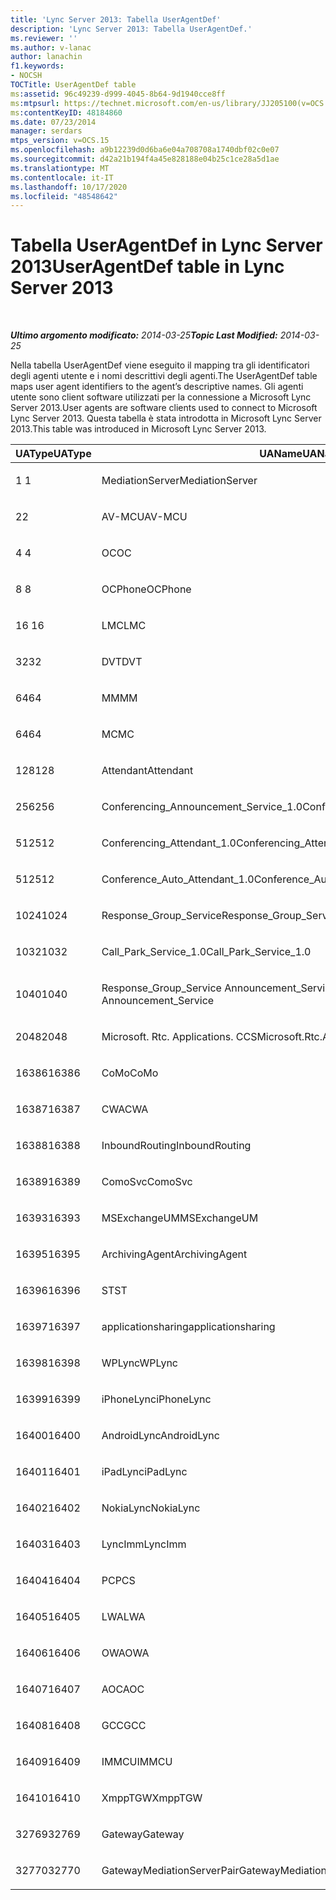 ```yaml
---
title: 'Lync Server 2013: Tabella UserAgentDef'
description: 'Lync Server 2013: Tabella UserAgentDef.'
ms.reviewer: ''
ms.author: v-lanac
author: lanachin
f1.keywords:
- NOCSH
TOCTitle: UserAgentDef table
ms:assetid: 96c49239-d999-4045-8b64-9d1940cce8ff
ms:mtpsurl: https://technet.microsoft.com/en-us/library/JJ205100(v=OCS.15)
ms:contentKeyID: 48184860
ms.date: 07/23/2014
manager: serdars
mtps_version: v=OCS.15
ms.openlocfilehash: a9b12239d0d6ba6e04a708708a1740dbf02c0e07
ms.sourcegitcommit: d42a21b194f4a45e828188e04b25c1ce28a5d1ae
ms.translationtype: MT
ms.contentlocale: it-IT
ms.lasthandoff: 10/17/2020
ms.locfileid: "48548642"
---
```

# <a name="useragentdef-table-in-lync-server-2013"></a><span data-ttu-id="898ab-103">Tabella UserAgentDef in Lync Server 2013</span><span class="sxs-lookup"><span data-stu-id="898ab-103">UserAgentDef table in Lync Server 2013</span></span>

<div data-xmlns="http://www.w3.org/1999/xhtml">

<div class="topic" data-xmlns="http://www.w3.org/1999/xhtml" data-msxsl="urn:schemas-microsoft-com:xslt" data-cs="https://msdn.microsoft.com/">

<div data-asp="https://msdn2.microsoft.com/asp">



</div>

<div id="mainSection">

<div id="mainBody">

<span> </span>

<span data-ttu-id="898ab-104">_**Ultimo argomento modificato:** 2014-03-25_</span><span class="sxs-lookup"><span data-stu-id="898ab-104">_**Topic Last Modified:** 2014-03-25_</span></span>

<span data-ttu-id="898ab-105">Nella tabella UserAgentDef viene eseguito il mapping tra gli identificatori degli agenti utente e i nomi descrittivi degli agenti.</span><span class="sxs-lookup"><span data-stu-id="898ab-105">The UserAgentDef table maps user agent identifiers to the agent’s descriptive names.</span></span> <span data-ttu-id="898ab-106">Gli agenti utente sono client software utilizzati per la connessione a Microsoft Lync Server 2013.</span><span class="sxs-lookup"><span data-stu-id="898ab-106">User agents are software clients used to connect to Microsoft Lync Server 2013.</span></span> <span data-ttu-id="898ab-107">Questa tabella è stata introdotta in Microsoft Lync Server 2013.</span><span class="sxs-lookup"><span data-stu-id="898ab-107">This table was introduced in Microsoft Lync Server 2013.</span></span>


<table>
<colgroup>
<col style="width: 33%" />
<col style="width: 33%" />
<col style="width: 33%" />
</colgroup>
<thead>
<tr class="header">
<th><span data-ttu-id="898ab-108">UAType</span><span class="sxs-lookup"><span data-stu-id="898ab-108">UAType</span></span></th>
<th><span data-ttu-id="898ab-109">UAName</span><span class="sxs-lookup"><span data-stu-id="898ab-109">UAName</span></span></th>
<th><span data-ttu-id="898ab-110">UACategory</span><span class="sxs-lookup"><span data-stu-id="898ab-110">UACategory</span></span></th>
</tr>
</thead>
<tbody>
<tr class="odd">
<td><p><span data-ttu-id="898ab-111">1 </span><span class="sxs-lookup"><span data-stu-id="898ab-111">1</span></span></p></td>
<td><p><span data-ttu-id="898ab-112">MediationServer</span><span class="sxs-lookup"><span data-stu-id="898ab-112">MediationServer</span></span></p></td>
<td><p><span data-ttu-id="898ab-113">MediationServer</span><span class="sxs-lookup"><span data-stu-id="898ab-113">MediationServer</span></span></p></td>
</tr>
<tr class="even">
<td><p><span data-ttu-id="898ab-114">2</span><span class="sxs-lookup"><span data-stu-id="898ab-114">2</span></span></p></td>
<td><p><span data-ttu-id="898ab-115">AV-MCU</span><span class="sxs-lookup"><span data-stu-id="898ab-115">AV-MCU</span></span></p></td>
<td><p><span data-ttu-id="898ab-116">AV-MCU</span><span class="sxs-lookup"><span data-stu-id="898ab-116">AV-MCU</span></span></p></td>
</tr>
<tr class="odd">
<td><p><span data-ttu-id="898ab-117">4 </span><span class="sxs-lookup"><span data-stu-id="898ab-117">4</span></span></p></td>
<td><p><span data-ttu-id="898ab-118">OC</span><span class="sxs-lookup"><span data-stu-id="898ab-118">OC</span></span></p></td>
<td><p><span data-ttu-id="898ab-119">OC</span><span class="sxs-lookup"><span data-stu-id="898ab-119">OC</span></span></p></td>
</tr>
<tr class="even">
<td><p><span data-ttu-id="898ab-120">8 </span><span class="sxs-lookup"><span data-stu-id="898ab-120">8</span></span></p></td>
<td><p><span data-ttu-id="898ab-121">OCPhone</span><span class="sxs-lookup"><span data-stu-id="898ab-121">OCPhone</span></span></p></td>
<td><p><span data-ttu-id="898ab-122">OCPhone</span><span class="sxs-lookup"><span data-stu-id="898ab-122">OCPhone</span></span></p></td>
</tr>
<tr class="odd">
<td><p><span data-ttu-id="898ab-123">16 </span><span class="sxs-lookup"><span data-stu-id="898ab-123">16</span></span></p></td>
<td><p><span data-ttu-id="898ab-124">LMC</span><span class="sxs-lookup"><span data-stu-id="898ab-124">LMC</span></span></p></td>
<td><p><span data-ttu-id="898ab-125">LMC</span><span class="sxs-lookup"><span data-stu-id="898ab-125">LMC</span></span></p></td>
</tr>
<tr class="even">
<td><p><span data-ttu-id="898ab-126">32</span><span class="sxs-lookup"><span data-stu-id="898ab-126">32</span></span></p></td>
<td><p><span data-ttu-id="898ab-127">DVT</span><span class="sxs-lookup"><span data-stu-id="898ab-127">DVT</span></span></p></td>
<td><p><span data-ttu-id="898ab-128">DVT</span><span class="sxs-lookup"><span data-stu-id="898ab-128">DVT</span></span></p></td>
</tr>
<tr class="odd">
<td><p><span data-ttu-id="898ab-129">64</span><span class="sxs-lookup"><span data-stu-id="898ab-129">64</span></span></p></td>
<td><p><span data-ttu-id="898ab-130">MM</span><span class="sxs-lookup"><span data-stu-id="898ab-130">MM</span></span></p></td>
<td><p><span data-ttu-id="898ab-131">MM</span><span class="sxs-lookup"><span data-stu-id="898ab-131">MM</span></span></p></td>
</tr>
<tr class="even">
<td><p><span data-ttu-id="898ab-132">64</span><span class="sxs-lookup"><span data-stu-id="898ab-132">64</span></span></p></td>
<td><p><span data-ttu-id="898ab-133">MC</span><span class="sxs-lookup"><span data-stu-id="898ab-133">MC</span></span></p></td>
<td><p><span data-ttu-id="898ab-134">MM</span><span class="sxs-lookup"><span data-stu-id="898ab-134">MM</span></span></p></td>
</tr>
<tr class="odd">
<td><p><span data-ttu-id="898ab-135">128</span><span class="sxs-lookup"><span data-stu-id="898ab-135">128</span></span></p></td>
<td><p><span data-ttu-id="898ab-136">Attendant</span><span class="sxs-lookup"><span data-stu-id="898ab-136">Attendant</span></span></p></td>
<td><p><span data-ttu-id="898ab-137">Attendant</span><span class="sxs-lookup"><span data-stu-id="898ab-137">Attendant</span></span></p></td>
</tr>
<tr class="even">
<td><p><span data-ttu-id="898ab-138">256</span><span class="sxs-lookup"><span data-stu-id="898ab-138">256</span></span></p></td>
<td><p><span data-ttu-id="898ab-139">Conferencing_Announcement_Service_1.0</span><span class="sxs-lookup"><span data-stu-id="898ab-139">Conferencing_Announcement_Service_1.0</span></span></p></td>
<td><p><span data-ttu-id="898ab-140">CAS</span><span class="sxs-lookup"><span data-stu-id="898ab-140">CAS</span></span></p></td>
</tr>
<tr class="odd">
<td><p><span data-ttu-id="898ab-141">512</span><span class="sxs-lookup"><span data-stu-id="898ab-141">512</span></span></p></td>
<td><p><span data-ttu-id="898ab-142">Conferencing_Attendant_1.0</span><span class="sxs-lookup"><span data-stu-id="898ab-142">Conferencing_Attendant_1.0</span></span></p></td>
<td><p><span data-ttu-id="898ab-143">CAA</span><span class="sxs-lookup"><span data-stu-id="898ab-143">CAA</span></span></p></td>
</tr>
<tr class="even">
<td><p><span data-ttu-id="898ab-144">512</span><span class="sxs-lookup"><span data-stu-id="898ab-144">512</span></span></p></td>
<td><p><span data-ttu-id="898ab-145">Conference_Auto_Attendant_1.0</span><span class="sxs-lookup"><span data-stu-id="898ab-145">Conference_Auto_Attendant_1.0</span></span></p></td>
<td><p><span data-ttu-id="898ab-146">CAA</span><span class="sxs-lookup"><span data-stu-id="898ab-146">CAA</span></span></p></td>
</tr>
<tr class="odd">
<td><p><span data-ttu-id="898ab-147">1024</span><span class="sxs-lookup"><span data-stu-id="898ab-147">1024</span></span></p></td>
<td><p><span data-ttu-id="898ab-148">Response_Group_Service</span><span class="sxs-lookup"><span data-stu-id="898ab-148">Response_Group_Service</span></span></p></td>
<td><p><span data-ttu-id="898ab-149">RGS</span><span class="sxs-lookup"><span data-stu-id="898ab-149">RGS</span></span></p></td>
</tr>
<tr class="even">
<td><p><span data-ttu-id="898ab-150">1032</span><span class="sxs-lookup"><span data-stu-id="898ab-150">1032</span></span></p></td>
<td><p><span data-ttu-id="898ab-151">Call_Park_Service_1.0</span><span class="sxs-lookup"><span data-stu-id="898ab-151">Call_Park_Service_1.0</span></span></p></td>
<td><p><span data-ttu-id="898ab-152">CPS</span><span class="sxs-lookup"><span data-stu-id="898ab-152">CPS</span></span></p></td>
</tr>
<tr class="odd">
<td><p><span data-ttu-id="898ab-153">1040</span><span class="sxs-lookup"><span data-stu-id="898ab-153">1040</span></span></p></td>
<td><p><span data-ttu-id="898ab-154">Response_Group_Service Announcement_Service</span><span class="sxs-lookup"><span data-stu-id="898ab-154">Response_Group_Service Announcement_Service</span></span></p></td>
<td><p><span data-ttu-id="898ab-155">COME</span><span class="sxs-lookup"><span data-stu-id="898ab-155">AS</span></span></p></td>
</tr>
<tr class="even">
<td><p><span data-ttu-id="898ab-156">2048</span><span class="sxs-lookup"><span data-stu-id="898ab-156">2048</span></span></p></td>
<td><p><span data-ttu-id="898ab-157">Microsoft. Rtc. Applications. CCS</span><span class="sxs-lookup"><span data-stu-id="898ab-157">Microsoft.Rtc.Applications.Ccs</span></span></p></td>
<td><p><span data-ttu-id="898ab-158">CCS</span><span class="sxs-lookup"><span data-stu-id="898ab-158">CCS</span></span></p></td>
</tr>
<tr class="odd">
<td><p><span data-ttu-id="898ab-159">16386</span><span class="sxs-lookup"><span data-stu-id="898ab-159">16386</span></span></p></td>
<td><p><span data-ttu-id="898ab-160">CoMo</span><span class="sxs-lookup"><span data-stu-id="898ab-160">CoMo</span></span></p></td>
<td><p><span data-ttu-id="898ab-161">CoMo</span><span class="sxs-lookup"><span data-stu-id="898ab-161">CoMo</span></span></p></td>
</tr>
<tr class="even">
<td><p><span data-ttu-id="898ab-162">16387</span><span class="sxs-lookup"><span data-stu-id="898ab-162">16387</span></span></p></td>
<td><p><span data-ttu-id="898ab-163">CWA</span><span class="sxs-lookup"><span data-stu-id="898ab-163">CWA</span></span></p></td>
<td><p><span data-ttu-id="898ab-164">CWA</span><span class="sxs-lookup"><span data-stu-id="898ab-164">CWA</span></span></p></td>
</tr>
<tr class="odd">
<td><p><span data-ttu-id="898ab-165">16388</span><span class="sxs-lookup"><span data-stu-id="898ab-165">16388</span></span></p></td>
<td><p><span data-ttu-id="898ab-166">InboundRouting</span><span class="sxs-lookup"><span data-stu-id="898ab-166">InboundRouting</span></span></p></td>
<td><p><span data-ttu-id="898ab-167">InboundRouting</span><span class="sxs-lookup"><span data-stu-id="898ab-167">InboundRouting</span></span></p></td>
</tr>
<tr class="even">
<td><p><span data-ttu-id="898ab-168">16389</span><span class="sxs-lookup"><span data-stu-id="898ab-168">16389</span></span></p></td>
<td><p><span data-ttu-id="898ab-169">ComoSvc</span><span class="sxs-lookup"><span data-stu-id="898ab-169">ComoSvc</span></span></p></td>
<td><p><span data-ttu-id="898ab-170">ComoSvc</span><span class="sxs-lookup"><span data-stu-id="898ab-170">ComoSvc</span></span></p></td>
</tr>
<tr class="odd">
<td><p><span data-ttu-id="898ab-171">16393</span><span class="sxs-lookup"><span data-stu-id="898ab-171">16393</span></span></p></td>
<td><p><span data-ttu-id="898ab-172">MSExchangeUM</span><span class="sxs-lookup"><span data-stu-id="898ab-172">MSExchangeUM</span></span></p></td>
<td><p><span data-ttu-id="898ab-173">ExUM</span><span class="sxs-lookup"><span data-stu-id="898ab-173">ExUM</span></span></p></td>
</tr>
<tr class="even">
<td><p><span data-ttu-id="898ab-174">16395</span><span class="sxs-lookup"><span data-stu-id="898ab-174">16395</span></span></p></td>
<td><p><span data-ttu-id="898ab-175">ArchivingAgent</span><span class="sxs-lookup"><span data-stu-id="898ab-175">ArchivingAgent</span></span></p></td>
<td><p><span data-ttu-id="898ab-176">ARCHAGENT</span><span class="sxs-lookup"><span data-stu-id="898ab-176">ARCHAGENT</span></span></p></td>
</tr>
<tr class="odd">
<td><p><span data-ttu-id="898ab-177">16396</span><span class="sxs-lookup"><span data-stu-id="898ab-177">16396</span></span></p></td>
<td><p><span data-ttu-id="898ab-178">ST</span><span class="sxs-lookup"><span data-stu-id="898ab-178">ST</span></span></p></td>
<td><p><span data-ttu-id="898ab-179">ST</span><span class="sxs-lookup"><span data-stu-id="898ab-179">ST</span></span></p></td>
</tr>
<tr class="even">
<td><p><span data-ttu-id="898ab-180">16397</span><span class="sxs-lookup"><span data-stu-id="898ab-180">16397</span></span></p></td>
<td><p><span data-ttu-id="898ab-181">applicationsharing</span><span class="sxs-lookup"><span data-stu-id="898ab-181">applicationsharing</span></span></p></td>
<td><p><span data-ttu-id="898ab-182">ASMCU</span><span class="sxs-lookup"><span data-stu-id="898ab-182">ASMCU</span></span></p></td>
</tr>
<tr class="odd">
<td><p><span data-ttu-id="898ab-183">16398</span><span class="sxs-lookup"><span data-stu-id="898ab-183">16398</span></span></p></td>
<td><p><span data-ttu-id="898ab-184">WPLync</span><span class="sxs-lookup"><span data-stu-id="898ab-184">WPLync</span></span></p></td>
<td><p><span data-ttu-id="898ab-185">WPLync</span><span class="sxs-lookup"><span data-stu-id="898ab-185">WPLync</span></span></p></td>
</tr>
<tr class="even">
<td><p><span data-ttu-id="898ab-186">16399</span><span class="sxs-lookup"><span data-stu-id="898ab-186">16399</span></span></p></td>
<td><p><span data-ttu-id="898ab-187">iPhoneLync</span><span class="sxs-lookup"><span data-stu-id="898ab-187">iPhoneLync</span></span></p></td>
<td><p><span data-ttu-id="898ab-188">iPhoneLync</span><span class="sxs-lookup"><span data-stu-id="898ab-188">iPhoneLync</span></span></p></td>
</tr>
<tr class="odd">
<td><p><span data-ttu-id="898ab-189">16400</span><span class="sxs-lookup"><span data-stu-id="898ab-189">16400</span></span></p></td>
<td><p><span data-ttu-id="898ab-190">AndroidLync</span><span class="sxs-lookup"><span data-stu-id="898ab-190">AndroidLync</span></span></p></td>
<td><p><span data-ttu-id="898ab-191">AndroidLync</span><span class="sxs-lookup"><span data-stu-id="898ab-191">AndroidLync</span></span></p></td>
</tr>
<tr class="even">
<td><p><span data-ttu-id="898ab-192">16401</span><span class="sxs-lookup"><span data-stu-id="898ab-192">16401</span></span></p></td>
<td><p><span data-ttu-id="898ab-193">iPadLync</span><span class="sxs-lookup"><span data-stu-id="898ab-193">iPadLync</span></span></p></td>
<td><p><span data-ttu-id="898ab-194">iPadLync</span><span class="sxs-lookup"><span data-stu-id="898ab-194">iPadLync</span></span></p></td>
</tr>
<tr class="odd">
<td><p><span data-ttu-id="898ab-195">16402</span><span class="sxs-lookup"><span data-stu-id="898ab-195">16402</span></span></p></td>
<td><p><span data-ttu-id="898ab-196">NokiaLync</span><span class="sxs-lookup"><span data-stu-id="898ab-196">NokiaLync</span></span></p></td>
<td><p><span data-ttu-id="898ab-197">NokiaLync</span><span class="sxs-lookup"><span data-stu-id="898ab-197">NokiaLync</span></span></p></td>
</tr>
<tr class="even">
<td><p><span data-ttu-id="898ab-198">16403</span><span class="sxs-lookup"><span data-stu-id="898ab-198">16403</span></span></p></td>
<td><p><span data-ttu-id="898ab-199">LyncImm</span><span class="sxs-lookup"><span data-stu-id="898ab-199">LyncImm</span></span></p></td>
<td><p><span data-ttu-id="898ab-200">LyncImm</span><span class="sxs-lookup"><span data-stu-id="898ab-200">LyncImm</span></span></p></td>
</tr>
<tr class="odd">
<td><p><span data-ttu-id="898ab-201">16404</span><span class="sxs-lookup"><span data-stu-id="898ab-201">16404</span></span></p></td>
<td><p><span data-ttu-id="898ab-202">PC</span><span class="sxs-lookup"><span data-stu-id="898ab-202">PCS</span></span></p></td>
<td><p><span data-ttu-id="898ab-203">PC</span><span class="sxs-lookup"><span data-stu-id="898ab-203">PCS</span></span></p></td>
</tr>
<tr class="even">
<td><p><span data-ttu-id="898ab-204">16405</span><span class="sxs-lookup"><span data-stu-id="898ab-204">16405</span></span></p></td>
<td><p><span data-ttu-id="898ab-205">LWA</span><span class="sxs-lookup"><span data-stu-id="898ab-205">LWA</span></span></p></td>
<td><p><span data-ttu-id="898ab-206">LWA</span><span class="sxs-lookup"><span data-stu-id="898ab-206">LWA</span></span></p></td>
</tr>
<tr class="odd">
<td><p><span data-ttu-id="898ab-207">16406</span><span class="sxs-lookup"><span data-stu-id="898ab-207">16406</span></span></p></td>
<td><p><span data-ttu-id="898ab-208">OWA</span><span class="sxs-lookup"><span data-stu-id="898ab-208">OWA</span></span></p></td>
<td><p><span data-ttu-id="898ab-209">OWA</span><span class="sxs-lookup"><span data-stu-id="898ab-209">OWA</span></span></p></td>
</tr>
<tr class="even">
<td><p><span data-ttu-id="898ab-210">16407</span><span class="sxs-lookup"><span data-stu-id="898ab-210">16407</span></span></p></td>
<td><p><span data-ttu-id="898ab-211">AOC</span><span class="sxs-lookup"><span data-stu-id="898ab-211">AOC</span></span></p></td>
<td><p><span data-ttu-id="898ab-212">AOC</span><span class="sxs-lookup"><span data-stu-id="898ab-212">AOC</span></span></p></td>
</tr>
<tr class="odd">
<td><p><span data-ttu-id="898ab-213">16408</span><span class="sxs-lookup"><span data-stu-id="898ab-213">16408</span></span></p></td>
<td><p><span data-ttu-id="898ab-214">GCC</span><span class="sxs-lookup"><span data-stu-id="898ab-214">GCC</span></span></p></td>
<td><p><span data-ttu-id="898ab-215">GCC</span><span class="sxs-lookup"><span data-stu-id="898ab-215">GCC</span></span></p></td>
</tr>
<tr class="even">
<td><p><span data-ttu-id="898ab-216">16409</span><span class="sxs-lookup"><span data-stu-id="898ab-216">16409</span></span></p></td>
<td><p><span data-ttu-id="898ab-217">IMMCU</span><span class="sxs-lookup"><span data-stu-id="898ab-217">IMMCU</span></span></p></td>
<td><p><span data-ttu-id="898ab-218">IMMCU</span><span class="sxs-lookup"><span data-stu-id="898ab-218">IMMCU</span></span></p></td>
</tr>
<tr class="odd">
<td><p><span data-ttu-id="898ab-219">16410</span><span class="sxs-lookup"><span data-stu-id="898ab-219">16410</span></span></p></td>
<td><p><span data-ttu-id="898ab-220">XmppTGW</span><span class="sxs-lookup"><span data-stu-id="898ab-220">XmppTGW</span></span></p></td>
<td><p><span data-ttu-id="898ab-221">XmppGateway</span><span class="sxs-lookup"><span data-stu-id="898ab-221">XmppGateway</span></span></p></td>
</tr>
<tr class="even">
<td><p><span data-ttu-id="898ab-222">32769</span><span class="sxs-lookup"><span data-stu-id="898ab-222">32769</span></span></p></td>
<td><p><span data-ttu-id="898ab-223">Gateway</span><span class="sxs-lookup"><span data-stu-id="898ab-223">Gateway</span></span></p></td>
<td><p><span data-ttu-id="898ab-224">Gateway</span><span class="sxs-lookup"><span data-stu-id="898ab-224">Gateway</span></span></p></td>
</tr>
<tr class="odd">
<td><p><span data-ttu-id="898ab-225">32770</span><span class="sxs-lookup"><span data-stu-id="898ab-225">32770</span></span></p></td>
<td><p><span data-ttu-id="898ab-226">GatewayMediationServerPair</span><span class="sxs-lookup"><span data-stu-id="898ab-226">GatewayMediationServerPair</span></span></p></td>
<td><p><span data-ttu-id="898ab-227">GatewayMediationServerPair</span><span class="sxs-lookup"><span data-stu-id="898ab-227">GatewayMediationServerPair</span></span></p></td>
</tr>
</tbody>
</table>


</div>

<span> </span>

</div>

</div>

</div>

